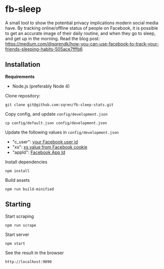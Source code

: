 # fb-sleep

A small tool to show the potential privacy implications modern social media have.
By tracking online/offline status of people on Facebook, it is possible to get an accurate image of their daily routine, and when they go to sleep, and get up in the morning.
Read the blog post: https://medium.com/@sqrendk/how-you-can-use-facebook-to-track-your-friends-sleeping-habits-505ace7fffb6

## Installation

**Requirements**
 - Node.js (preferably Node 4)

Clone repository:
```
git clone git@github.com:sqren/fb-sleep-stats.git
```

Copy config, and update `config/development.json`
```
cp config/default.json config/development.json
```

Update the following values in `config/development.json`
 - "c_user": [your Facebook user id](http://findmyfbid.com/)
 -  "xs": [xs value from Facebook cookie](https://gist.github.com/sqren/0e4563f258c9e85e4ae1)
 - "appId": [Facebook App Id](https://gist.github.com/sqren/1ac0f5d316fcbd46d8c1)

Install dependencies
```
npm install
```

Build assets
```
npm run build-minified
```

## Starting

Start scraping
```
npm run scrape
```

Start server
```
npm start
```

See the result in the browser
```
http://localhost:9090
```
